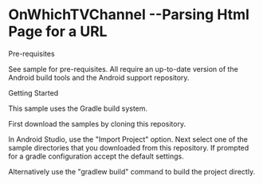# OnWhichTVChannel --Parsing Html Page for a URL

Pre-requisites

See sample for pre-requisites. All require an up-to-date version of the Android build tools and the Android support repository.

Getting Started

This sample uses the Gradle build system.

First download the samples by cloning this repository. 

In Android Studio, use the "Import Project" option. Next select one of the sample directories that you downloaded from this repository. If prompted for a gradle configuration accept the default settings.

Alternatively use the "gradlew build" command to build the project directly.

